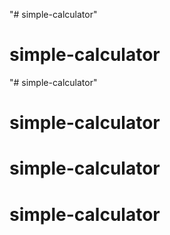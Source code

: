 "# simple-calculator" 
# simple-calculator
"# simple-calculator" 
# simple-calculator
# simple-calculator
# simple-calculator
